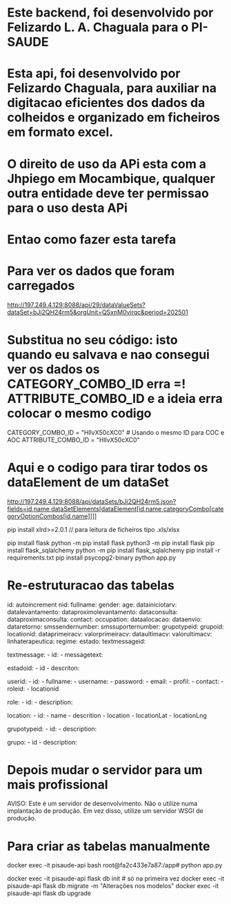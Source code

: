 # Este backend, foi desenvolvido por Felizardo L. A. Chaguala para o PI-SAUDE
# Esta api, foi desenvolvido por Felizardo Chaguala, para auxiliar na digitacao eficientes dos dados da colheidos e organizado em ficheiros em formato excel.

# O direito de uso da APi esta com a Jhpiego em Mocambique, qualquer outra entidade deve ter permissao para o uso desta APi

# Entao como fazer esta tarefa
<!-- 
    Opções de Implementação
    1. Usando a API do DHIS2
    O DHIS2 possui uma API RESTful robusta que permite enviar dados programaticamente. 
-->

# Para ver os dados que foram carregados
http://197.249.4.129:8088/api/29/dataValueSets?dataSet=bJi2QH24rm5&orgUnit=QSxnM0virqc&period=202501

# Substitua no seu código: isto quando eu salvava e nao consegui ver os dados os CATEGORY_COMBO_ID erra =! ATTRIBUTE_COMBO_ID e a ideia erra colocar o mesmo codigo
CATEGORY_COMBO_ID = "HllvX50cXC0"  # Usando o mesmo ID para COC e AOC
ATTRIBUTE_COMBO_ID = "HllvX50cXC0"

# Aqui e o codigo para tirar todos os dataElement de um dataSet
http://197.249.4.129:8088/api/dataSets/bJi2QH24rm5.json?fields=id,name,dataSetElements[dataElement[id,name,categoryCombo[categoryOptionCombos[id,name]]]]

pip install xlrd>=2.0.1 // para leitura de ficheiros tipo .xls/xlsx

pip install flask
python -m pip install flask
python3 -m pip install flask
pip install flask_sqlalchemy
python -m pip install flask_sqlalchemy
pip install -r requirements.txt
pip install psycopg2-binary
python app.py

# Re-estruturacao das tabelas
id: autoincrement
nid:
fullname:
gender:
age:
datainiciotarv:
datalevantamento:
dataproximolevantamento:
dataconsulta:
dataproximaconsulta:
contact:
occupation:
dataalocacao:
dataenvio:
dataretorno:
smssendernumber:
smssuporternumber:
grupotypeid:
grupoid:
locationid:
dataprimeiracv:
valorprimeiracv:
dataultimacv:
valorultimacv:
linhaterapeutica:
regime:
estado:
textmessageid:

textmessage:
    - id:
    - messagetext:

estadoid:
    - id
    - descriton:


userid:
    - id:
    - fullname:
    - username:
    - password:
    - email:
    - profil:
    - contact:
    - roleid:
    - locationid

role:
    - id:
    - description:

location:
    - id:
    - name
    - descrition
    - location
    - locationLat
    - locationLng

grupotypeid:
    - id:
    - description:

grupo:
    - id
    - description:

# Depois mudar o servidor para um mais profissional
AVISO: Este é um servidor de desenvolvimento. Não o utilize numa implantação de produção. Em vez disso, utilize um servidor WSGI de produção.

# Para criar as tabelas manualmente
docker exec -it pisaude-api bash
root@fa2c433e7a87:/app# python app.py

docker exec -it pisaude-api flask db init      # só na primeira vez
docker exec -it pisaude-api flask db migrate -m "Alterações nos modelos"
docker exec -it pisaude-api flask db upgrade